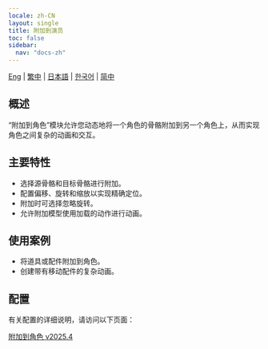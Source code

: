```yaml
---
locale: zh-CN
layout: single
title: 附加到演员
toc: false
sidebar:
  nav: "docs-zh"
---
```

[Eng](/dancexr/features/attach_to_actor.md) | [繁中](/tw/dancexr/features/attach_to_actor.md) | [日本語](/jp/dancexr/features/attach_to_actor.md) | [한국어](/kr/dancexr/features/attach_to_actor.md) | [简中](/zh/dancexr/features/attach_to_actor.md)

## 概述
“附加到角色”模块允许您动态地将一个角色的骨骼附加到另一个角色上，从而实现角色之间复杂的动画和交互。

## 主要特性
- 选择源骨骼和目标骨骼进行附加。
- 配置偏移、旋转和缩放以实现精确定位。
- 附加时可选择忽略旋转。
- 允许附加模型使用加载的动作进行动画。

## 使用案例
- 将道具或配件附加到角色。
- 创建带有移动配件的复杂动画。

## 配置

有关配置的详细说明，请访问以下页面：

[附加到角色 v2025.4](/dancexr/menu/2025.4/actor/attach_to_actor)